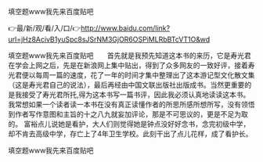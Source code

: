 填空题www我先来百度贴吧

👉最/新/观/看/入/口/👉http://www.baidu.com/link?url=jHz8AcivB1yuSpc8sJSrNM3GjOR6OSPiMLRbBTcVT1O&wd

填空题www我先来百度贴吧　　首先就是我预先知道这本书的来历，它是寿光君在学会上网之后，先是在新浪网上集中贴出，得到了众多网友的一致好评，接着寿光君便以每周一篇的速度，花了一年的时间才集中整理出了这本游记型文化散文集（这是寿光君自己的说法），最后再经由中国文联出版社出版成书。当然更重要的是我接受了寿光君所托,得为这本书写一篇书评，因此我必须认真地读读这本书。我常想如果一个读者读一本书在没有真正读懂作者的所思所感所想所写，没有领悟到作者写作意图和主旨的十之八九就妄加评论，那是不可思议的，更是不足为取的。
富裕点儿说她是看护，大人们则觉得她是钟点没好好念书，念完初级中学，却不肯去高级中学，存亡上了4年卫生学校。此刻干出了点儿花样，成了看护长。


填空题www我先来百度贴吧
